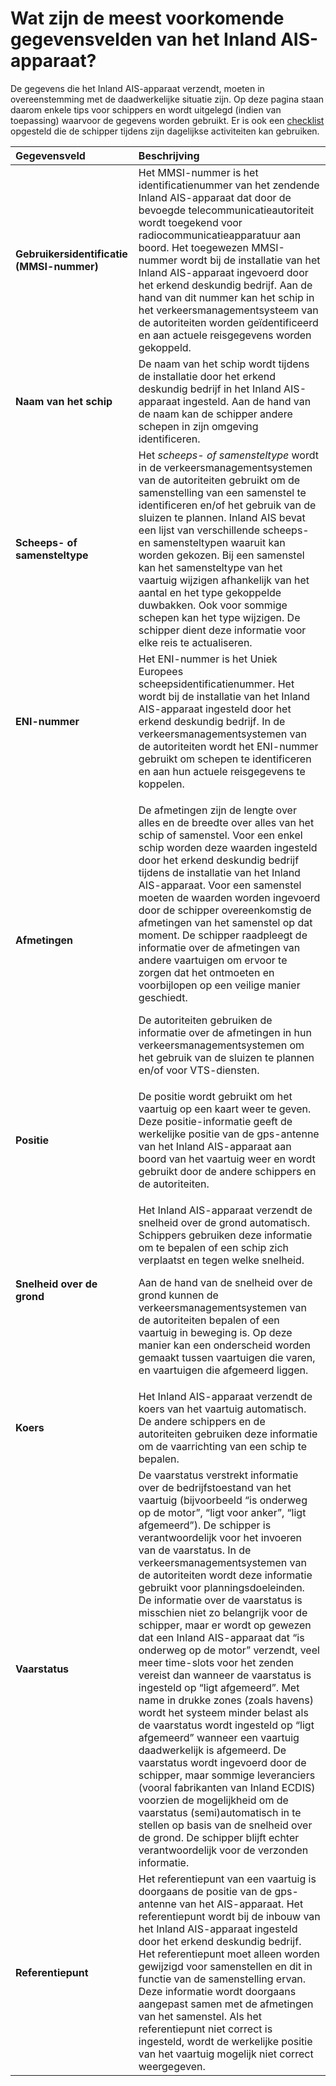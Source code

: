# Wat zijn de meest voorkomende gegevensvelden van het Inland AIS-apparaat?

De gegevens die het Inland AIS-apparaat verzendt, moeten in overeenstemming met de daadwerkelijke situatie zijn. Op deze pagina staan daarom enkele tips voor schippers en wordt uitgelegd \(indien van toepassing\) waarvoor de gegevens worden gebruikt. Er is ook een [checklist](qr28.md) opgesteld die de schipper tijdens zijn dagelijkse activiteiten kan gebruiken.

<table>
  <thead>
    <tr>
      <th style="text-align:left">Gegevensveld</th>
      <th style="text-align:left">Beschrijving</th>
    </tr>
  </thead>
  <tbody>
    <tr>
      <td style="text-align:left"><b>Gebruikersidentificatie (MMSI-nummer)</b>
      </td>
      <td style="text-align:left">Het MMSI-nummer is het identificatienummer van het zendende Inland AIS-apparaat
        dat door de bevoegde telecommunicatieautoriteit wordt toegekend voor radiocommunicatieapparatuur
        aan boord. Het toegewezen MMSI-nummer wordt bij de installatie van het
        Inland AIS-apparaat ingevoerd door het erkend deskundig bedrijf. Aan de
        hand van dit nummer kan het schip in het verkeersmanagementsysteem van
        de autoriteiten worden ge&#xEF;dentificeerd en aan actuele reisgegevens
        worden gekoppeld.</td>
    </tr>
    <tr>
      <td style="text-align:left"><b>Naam van het schip</b>
      </td>
      <td style="text-align:left">De naam van het schip wordt tijdens de installatie door het erkend deskundig
        bedrijf in het Inland AIS-apparaat ingesteld. Aan de hand van de naam kan
        de schipper andere schepen in zijn omgeving identificeren.</td>
    </tr>
    <tr>
      <td style="text-align:left"><b>Scheeps- of samensteltype</b>
      </td>
      <td style="text-align:left">Het <em>scheeps- of samensteltype</em> wordt in de verkeersmanagementsystemen
        van de autoriteiten gebruikt om de samenstelling van een samenstel te identificeren
        en/of het gebruik van de sluizen te plannen. Inland AIS bevat een lijst
        van verschillende scheeps- en samensteltypen waaruit kan worden gekozen.
        Bij een samenstel kan het samensteltype van het vaartuig wijzigen afhankelijk
        van het aantal en het type gekoppelde duwbakken. Ook voor sommige schepen
        kan het type wijzigen. De schipper dient deze informatie voor elke reis
        te actualiseren.</td>
    </tr>
    <tr>
      <td style="text-align:left"><b>ENI-nummer</b>
      </td>
      <td style="text-align:left">Het ENI-nummer is het Uniek Europees scheepsidentificatienummer. Het wordt
        bij de installatie van het Inland AIS-apparaat ingesteld door het erkend
        deskundig bedrijf. In de verkeersmanagementsystemen van de autoriteiten
        wordt het ENI-nummer gebruikt om schepen te identificeren en aan hun actuele
        reisgegevens te koppelen.</td>
    </tr>
    <tr>
      <td style="text-align:left"><b>Afmetingen</b>
      </td>
      <td style="text-align:left">
        <p>De afmetingen zijn de lengte over alles en de breedte over alles van het
          schip of samenstel. Voor een enkel schip worden deze waarden ingesteld
          door het erkend deskundig bedrijf tijdens de installatie van het Inland
          AIS-apparaat. Voor een samenstel moeten de waarden worden ingevoerd door
          de schipper overeenkomstig de afmetingen van het samenstel op dat moment.
          De schipper raadpleegt de informatie over de afmetingen van andere vaartuigen
          om ervoor te zorgen dat het ontmoeten en voorbijlopen op een veilige manier
          geschiedt.</p>
        <p>De autoriteiten gebruiken de informatie over de afmetingen in hun verkeersmanagementsystemen
          om het gebruik van de sluizen te plannen en/of voor VTS-diensten.</p>
      </td>
    </tr>
    <tr>
      <td style="text-align:left"><b>Positie</b>
      </td>
      <td style="text-align:left">De positie wordt gebruikt om het vaartuig op een kaart weer te geven.
        Deze positie-informatie geeft de werkelijke positie van de gps-antenne
        van het Inland AIS-apparaat aan boord van het vaartuig weer en wordt gebruikt
        door de andere schippers en de autoriteiten.</td>
    </tr>
    <tr>
      <td style="text-align:left"><b>Snelheid over de grond</b>
      </td>
      <td style="text-align:left">
        <p>Het Inland AIS-apparaat verzendt de snelheid over de grond automatisch.
          Schippers gebruiken deze informatie om te bepalen of een schip zich verplaatst
          en tegen welke snelheid.</p>
        <p>Aan de hand van de snelheid over de grond kunnen de verkeersmanagementsystemen
          van de autoriteiten bepalen of een vaartuig in beweging is. Op deze manier
          kan een onderscheid worden gemaakt tussen vaartuigen die varen, en vaartuigen
          die afgemeerd liggen.</p>
      </td>
    </tr>
    <tr>
      <td style="text-align:left"><b>Koers</b>
      </td>
      <td style="text-align:left">Het Inland AIS-apparaat verzendt de koers van het vaartuig automatisch.
        De andere schippers en de autoriteiten gebruiken deze informatie om de
        vaarrichting van een schip te bepalen.</td>
    </tr>
    <tr>
      <td style="text-align:left"><b>Vaarstatus</b>
      </td>
      <td style="text-align:left">De vaarstatus verstrekt informatie over de bedrijfstoestand van het vaartuig
        (bijvoorbeeld &#x201C;is onderweg op de motor&#x201D;, &#x201C;ligt voor
        anker&#x201D;, &#x201C;ligt afgemeerd&#x201D;). De schipper is verantwoordelijk
        voor het invoeren van de vaarstatus. In de verkeersmanagementsystemen van
        de autoriteiten wordt deze informatie gebruikt voor planningsdoeleinden.
        De informatie over de vaarstatus is misschien niet zo belangrijk voor de
        schipper, maar er wordt op gewezen dat een Inland AIS-apparaat dat &#x201C;is
        onderweg op de motor&#x201D; verzendt, veel meer time-slots voor het zenden
        vereist dan wanneer de vaarstatus is ingesteld op &#x201C;ligt afgemeerd&#x201D;.
        Met name in drukke zones (zoals havens) wordt het systeem minder belast
        als de vaarstatus wordt ingesteld op &#x201C;ligt afgemeerd&#x201D; wanneer
        een vaartuig daadwerkelijk is afgemeerd. De vaarstatus wordt ingevoerd
        door de schipper, maar sommige leveranciers (vooral fabrikanten van Inland
        ECDIS) voorzien de mogelijkheid om de vaarstatus (semi)automatisch in te
        stellen op basis van de snelheid over de grond. De schipper blijft echter
        verantwoordelijk voor de verzonden informatie.</td>
    </tr>
    <tr>
      <td style="text-align:left"><b>Referentiepunt</b>
      </td>
      <td style="text-align:left">Het referentiepunt van een vaartuig is doorgaans de positie van de gps-antenne
        van het AIS-apparaat. Het referentiepunt wordt bij de inbouw van het Inland
        AIS-apparaat ingesteld door het erkend deskundig bedrijf. Het referentiepunt
        moet alleen worden gewijzigd voor samenstellen en dit in functie van de
        samenstelling ervan. Deze informatie wordt doorgaans aangepast samen met
        de afmetingen van het samenstel. Als het referentiepunt niet correct is
        ingesteld, wordt de werkelijke positie van het vaartuig mogelijk niet correct
        weergegeven.</td>
    </tr>
  </tbody>
</table>

